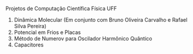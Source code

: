 Projetos de Computação Científica Física UFF

1. Dinâmica Molecular (Em conjunto com Bruno Oliveira Carvalho e Rafael Silva Pereira)
2. Potencial em Frios e Placas
3. Método de Numerov para Oscilador Harmônico Quântico
4. Capacitores
